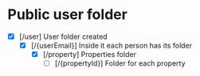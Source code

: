# Public user folder

- [x] [\/user] User folder created
    - [x] [\/{userEmail}] Inside it each person has its folder
        - [x] [\/property] Properties folder
            - [ ] [\/{propertyId}] Folder for each property
